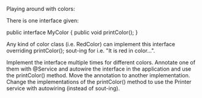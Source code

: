 Playing around with colors:

There is one interface given:

public interface MyColor {
public void printColor();
}

Any kind of color class (i.e. RedColor) can implement this interface
overriding printColor(); sout-ing for i.e. "It is red in color...".

Implement the interface multiple times for different colors.
Annotate one of them with @Service and autowire the interface in the application
and use the printColor() method.
Move the annotation to another implementation.
Change the implementations of the printColor() method
to use the Printer service with autowiring (instead of sout-ing).
